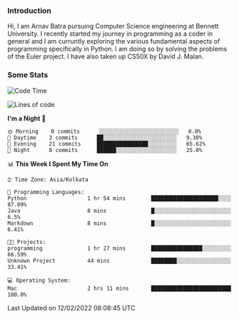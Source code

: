 ### Introduction
Hi, I am Arnav Batra pursuing Computer Science engineering at Bennett University. I recently started my journey in programming as a coder in general and I am curruntly exploring the various fundamental aspects of programming specifically in Python. 
I am doing so by solving the problems of the Euler project. 
I have also taken up CS50X by David J. Malan.

### Some Stats
<!--START_SECTION:waka-->
![Code Time](http://img.shields.io/badge/Code%20Time-13%20hrs%2043%20mins-blue)

![Lines of code](https://img.shields.io/badge/From%20Hello%20World%20I%27ve%20Written-23%20Thousand%20lines%20of%20code-blue)

**I'm a Night 🦉** 

```text
🌞 Morning    0 commits      ░░░░░░░░░░░░░░░░░░░░░░░░░   0.0% 
🌆 Daytime    3 commits      ██░░░░░░░░░░░░░░░░░░░░░░░   9.38% 
🌃 Evening    21 commits     ████████████████░░░░░░░░░   65.62% 
🌙 Night      8 commits      ██████░░░░░░░░░░░░░░░░░░░   25.0%

```


📊 **This Week I Spent My Time On** 

```text
⌚︎ Time Zone: Asia/Kolkata

💬 Programming Languages: 
Python                   1 hr 54 mins        █████████████████████░░░░   87.09% 
Java                     8 mins              █░░░░░░░░░░░░░░░░░░░░░░░░   6.5% 
Markdown                 8 mins              █░░░░░░░░░░░░░░░░░░░░░░░░   6.41%

🐱‍💻 Projects: 
programming              1 hr 27 mins        ████████████████░░░░░░░░░   66.59% 
Unknown Project          44 mins             ████████░░░░░░░░░░░░░░░░░   33.41%

💻 Operating System: 
Mac                      2 hrs 11 mins       █████████████████████████   100.0%

```


 Last Updated on 12/02/2022 08:08:45 UTC
<!--END_SECTION:waka-->
